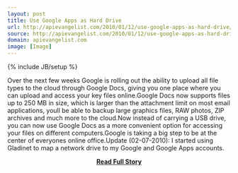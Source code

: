 ```yaml
---
layout: post
title: Use Google Apps as Hard Drive
url: http://apievangelist.com/2010/01/12/use-google-apps-as-hard-drive/
source: http://apievangelist.com/2010/01/12/use-google-apps-as-hard-drive/
domain: apievangelist.com
image: [Image]
---
```

{% include JB/setup %}<p>Over the next few weeks Google is rolling out the ability to upload all file types to the cloud through Google Docs, giving you one place where you can upload and access your key files online.Google Docs now supports files up to 250 MB in size, which is larger than the attachment limit on most email applications, youll be able to backup large graphics files, RAW photos, ZIP archives and much more to the cloud.Now instead of carrying a USB drive, you can now use Google Docs as a more convenient option for accessing your files on different computers.Google is taking a big step to be at the center of everyones online office.Update (02-07-2010): I started using Gladinet to map a network drive to my Google and Google Apps accounts.</p>
<center><p><a href="http://apievangelist.com/2010/01/12/use-google-apps-as-hard-drive/" style='padding:25px; font-sze:18px; font-weight: bold;'>Read Full Story</a></p></center>
